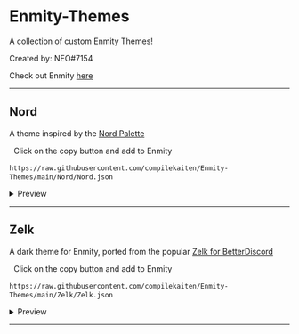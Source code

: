 # Enmity-Themes
A collection of custom Enmity Themes!

Created by: NEO#7154

Check out Enmity [here](https://github.com/enmity-mod)

- - - -

## Nord
A theme inspired by the [Nord Palette](https://www.nordtheme.com/docs/colors-and-palettes)

&nbsp;&nbsp;Click on the copy button and add to Enmity
```
https://raw.githubusercontent.com/compilekaiten/Enmity-Themes/main/Nord/Nord.json
```
<details>
<summary>Preview</summary>

![Zelk](.assets/images/nord.png?raw=true "Zelk preview")

</details>

- - - -

## Zelk
A dark theme for Enmity, ported from the popular [Zelk for BetterDiscord](https://github.com/schnensch0/zelk)

&nbsp;&nbsp;Click on the copy button and add to Enmity
```
https://raw.githubusercontent.com/compilekaiten/Enmity-Themes/main/Zelk/Zelk.json
```
<details>
<summary>Preview</summary>

![Zelk](.assets/images/zelk.png?raw=true "Zelk preview")

</details>

- - - -